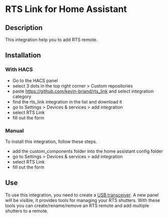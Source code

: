 # RTS Link for Home Assistant
## Description
This integration help you to add RTS remote.

## Installation

### With HACS
- Go to the HACS panel
- select 3 dots in the top right corner > Custom repositories
- paste https://github.com/kevin-briand/rts_link and select integration category
- find the rts_link integration in the list and download it
- go to Settings > Devices & services > add integration
- select RTS Link
- fill out the form

### Manual
To install this integration, follow these steps.
- add the custom_components folder into the home assistant config folder
- go to Settings > Devices & services > add integration
- select RTS Link
- fill out the form


## Use

To use this integration, you need to create a [USB transceiver](https://github.com/kevin-briand/rts_link_hardware).
A new panel will be visible, it provides tools for managing your RTS shutters.
With these tools you can create/rename/remove an RTS remote and add multiple shutters to a remote.
